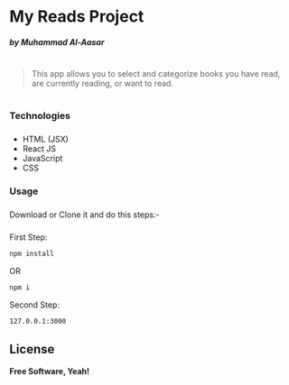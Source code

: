 # My Reads Project
##### by _Muhammad Al-Aasar_
#
#
#

> This app allows you to select and categorize books you have read, are currently reading, or want to read.
#
### Technologies
###
- HTML (JSX)
- React JS
- JavaScript
- CSS

### Usage
###
Download or Clone it and do this steps:-
#####
First Step:
```sh
npm install
```
OR
```sh
npm i
```
Second Step:
```sh
127.0.0.1:3000
```

## License

**Free Software, Yeah!**